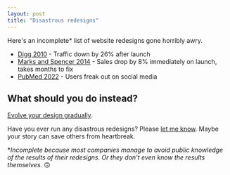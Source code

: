```yaml
---
layout: post
title: "Disastrous redesigns"
---
```


Here's an incomplete* list of website redesigns gone horribly awry.

- [Digg 2010](https://readwrite.com/2010/09/23/digg_redesign_tanks_traffic_down_26/) - Traffic down by 26% after launch
- [Marks and Spencer 2014](https://econsultancy.com/where-did-the-marks-spencer-website-relaunch-go-wrong/) - Sales drop by 8% immediately on launch, takes months to fix
- [PubMed 2022](https://www.science.org/content/article/they-redesigned-pubmed-beloved-website-it-hasn-t-gone-over-well) - Users freak out on social media

## What should you do instead?

[Evolve your design gradually](https://www.nngroup.com/articles/fresh-vs-familiar-aggressive-redesign/).

Have you ever run any disastrous redesigns? Please [let me know](/contact). Maybe your story can save others from heartbreak.

\*_Incomplete because most companies manage to avoid public knowledge of the results of their redesigns. Or they don't even know the results themselves._ 🙃
